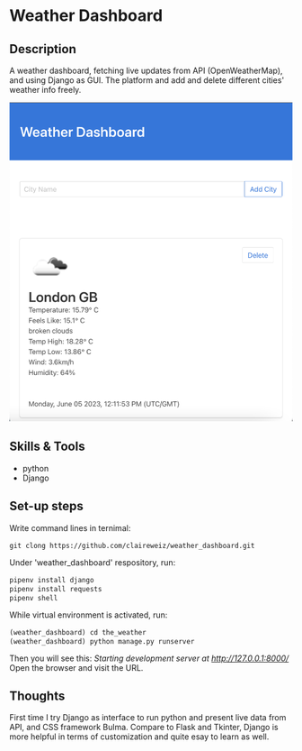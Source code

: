<h1> Weather Dashboard </h1> 
 
<h2>Description</h2>

A weather dashboard, fetching live updates from API (OpenWeatherMap), and using Django as GUI. The platform and add and delete different cities' weather info freely.


![image](https://github.com/claireweiz/weather_dashboard/blob/main/dashboard.png)

<h2>Skills & Tools</h2>

* python
* Django

<h2>Set-up steps</h2>

Write command lines in ternimal:
```
git clong https://github.com/claireweiz/weather_dashboard.git
```

Under 'weather_dashboard' respository, run:
```
pipenv install django
pipenv install requests
pipenv shell
```
While virtual environment is activated, run:
```
(weather_dashboard) cd the_weather
(weather_dashboard) python manage.py runserver
```
Then you will see this:
*Starting development server at http://127.0.0.1:8000/*
Open the browser and visit the URL.


<h2>Thoughts</h2>

First time I try Django as interface to run python and present live data from API, and CSS framework Bulma. Compare to Flask and Tkinter, Django is more helpful in terms of customization and quite esay to learn as well.